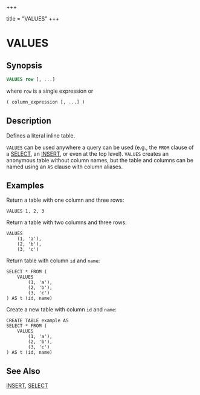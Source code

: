 +++

title = "VALUES"
+++

VALUES
======

Synopsis
--------

``` sql
VALUES row [, ...]
```

where `row` is a single expression or

``` sql
( column_expression [, ...] )
```

Description
-----------

Defines a literal inline table.

`VALUES` can be used anywhere a query can be used (e.g., the `FROM` clause of a [SELECT](./select.md), an [INSERT](./insert.md), or even at the top level). `VALUES` creates an anonymous table without column names, but the table and columns can be named using an `AS` clause with column aliases.

Examples
--------

Return a table with one column and three rows:

    VALUES 1, 2, 3

Return a table with two columns and three rows:

    VALUES
        (1, 'a'),
        (2, 'b'),
        (3, 'c')

Return table with column `id` and `name`:

    SELECT * FROM (
        VALUES
            (1, 'a'),
            (2, 'b'),
            (3, 'c')
    ) AS t (id, name)

Create a new table with column `id` and `name`:

    CREATE TABLE example AS
    SELECT * FROM (
        VALUES
            (1, 'a'),
            (2, 'b'),
            (3, 'c')
    ) AS t (id, name)

See Also
--------

[INSERT](./insert.md), [SELECT](./select.md)
